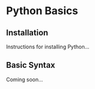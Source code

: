 # Python Basics

## Installation

Instructions for installing Python...

## Basic Syntax

Coming soon...
